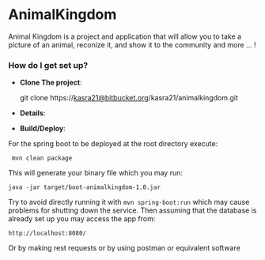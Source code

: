# AnimalKingdom

Animal Kingdom is a project and application that will allow you to take a picture of an animal, reconize it, and show it to the community and more ... ! 

### How do I get set up?

* **Clone The project**: 

	 git clone https://kasra21@bitbucket.org/kasra21/animalkingdom.git

* **Details**:

* **Build/Deploy**:

For the spring boot to be deployed at the root directory execute:

	 mvn clean package
	 
This will generate your binary file which you may run:

	java -jar target/boot-animalkingdom-1.0.jar
	
Try to avoid directly running it with `mvn spring-boot:run` which may cause problems for shutting down the service.
Then assuming that the database is already set up you may access the app from:

	http://localhost:8080/
	
Or by making rest requests or by using postman or equivalent software